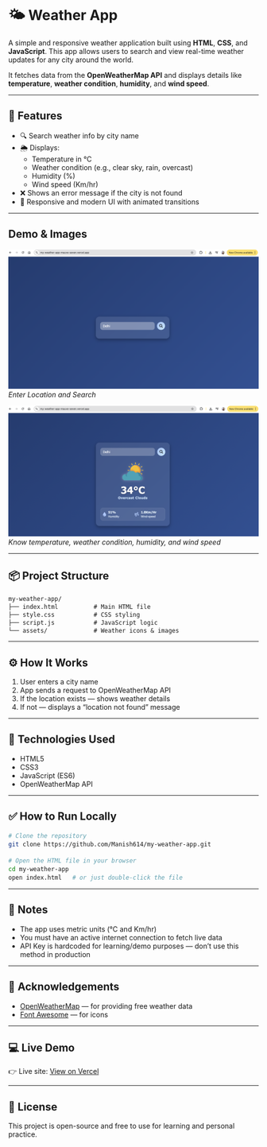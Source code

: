 # 🌤️ Weather App

A simple and responsive weather application built using **HTML**, **CSS**, and **JavaScript**. This app allows users to search and view real-time weather updates for any city around the world.  

It fetches data from the **OpenWeatherMap API** and displays details like **temperature**, **weather condition**, **humidity**, and **wind speed**.

---

## 🚀 Features

- 🔍 Search weather info by city name
- 🌦️ Displays:
  - Temperature in °C
  - Weather condition (e.g., clear sky, rain, overcast)
  - Humidity (%)
  - Wind speed (Km/hr)
- ❌ Shows an error message if the city is not found
- 📱 Responsive and modern UI with animated transitions

---

## Demo & Images

![Search Location](./demo1.png)  
*Enter Location and Search*

![Know the Weather Conditions](./demo2.png)  
*Know temperature, weather condition, humidity, and wind speed*

---

## 📦 Project Structure

```
my-weather-app/
├── index.html          # Main HTML file
├── style.css           # CSS styling
├── script.js           # JavaScript logic
└── assets/             # Weather icons & images
```

---

## ⚙️ How It Works

1. User enters a city name
2. App sends a request to OpenWeatherMap API
3. If the location exists — shows weather details
4. If not — displays a “location not found” message

---

## 🔧 Technologies Used

- HTML5
- CSS3
- JavaScript (ES6)
- OpenWeatherMap API

---

## ✅ How to Run Locally

```bash
# Clone the repository
git clone https://github.com/Manish614/my-weather-app.git

# Open the HTML file in your browser
cd my-weather-app
open index.html   # or just double-click the file
```

---

## 📌 Notes

- The app uses metric units (°C and Km/hr)
- You must have an active internet connection to fetch live data
- API Key is hardcoded for learning/demo purposes — don’t use this method in production

---

## 🙌 Acknowledgements

- [OpenWeatherMap](https://openweathermap.org) — for providing free weather data
- [Font Awesome](https://fontawesome.com) — for icons

---

## 💻 Live Demo

👉 Live site: [View on Vercel](https://my-weather-app-mauve-seven.vercel.app/)

---

## 📜 License

This project is open-source and free to use for learning and personal practice.

